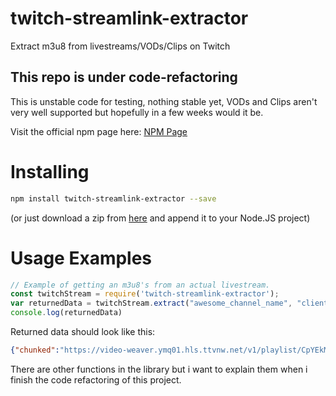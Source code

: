 # twitch-streamlink-extractor
Extract m3u8 from livestreams/VODs/Clips on Twitch

## This repo is under code-refactoring
This is unstable code for testing, nothing stable yet, VODs and Clips aren't very well supported but hopefully in a few weeks would it be.

Visit the official npm page here: [NPM Page](https://www.npmjs.com/package/twitch-streamlink-extractor)

# Installing
```bash
npm install twitch-streamlink-extractor --save
```

(or just download a zip from [here](https://github.com/PANCHO7532/twitch-streamlink-extractor) and append it to your Node.JS project)

# Usage Examples
```js
// Example of getting an m3u8's from an actual livestream.
const twitchStream = require('twitch-streamlink-extractor');
var returnedData = twitchStream.extract("awesome_channel_name", "client_id_d389jd801dA8", "Mozilla/4.0; (UserAgent/1.0)");
console.log(returnedData)
```

Returned data should look like this:
```json
{"chunked":"https://video-weaver.ymq01.hls.ttvnw.net/v1/playlist/CpYEkMPgJASlM_Ak6jMD9PJPF...uSmtvsU.m3u8","720p60":"https://video-weaver.ymq01.hls.ttvnw.net/v1/playlist/CpQEuBTcKXwXFJMC...7zUMMhkdB.m3u8","480p30":"https://video-weaver.ymq01.hls.ttvnw.net/v1/playlist/CpQE-WPENTs5I...I9Lbdn_BoMV0mZpoori1tqd-3N.m3u8","360p30":"https://video-weaver.ymq01.hls.ttvnw.net/v1/playlist/CpQE5okrKoEQucHR6tHB...P8Yx.m3u8","160p30":"https://video-weaver.ymq01.hls.ttvnw.net/v1/playlist/CpQEROIscKLosoNi9wn...OAp8.m3u8"}
```

There are other functions in the library but i want to explain them when i finish the code refactoring of this project.
